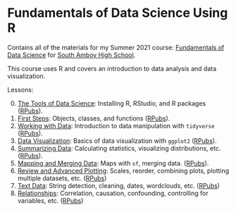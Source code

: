 # Fundamentals of Data Science Using R
Contains all of the materials for my Summer 2021 course: [Fundamentals of Data Science](https://tylersimko.com/syllabus) for [South Amboy High School](http://www.sapublicschools.com/).

This course uses R and covers an introduction to data analysis and data visualization. 

Lessons:

0. [The Tools of Data Science](lessons/lesson_0.Rmd): Installing R, RStudio, and R packages ([RPubs](https://rpubs.com/tylersimko/lesson0)).
1. [First Steps](lessons/lesson_1.Rmd): Objects, classes, and functions ([RPubs](https://rpubs.com/tylersimko/lesson1)).
2. [Working with Data](lessons/lesson_2.Rmd): Introduction to data manipulation with `tidyverse` ([RPubs](https://rpubs.com/tylersimko/lesson2)).
3. [Data Visualization](lessons/lesson_3.Rmd): Basics of data visualization with `ggplot2` ([RPubs](https://rpubs.com/tylersimko/lesson3)).
4. [Summarizing Data](lessons/lesson_4.Rmd): Calculating statistics, visualizing distributions, etc. ([RPubs](https://rpubs.com/tylersimko/lesson4)).
5. [Mapping and Merging Data](lessons/lesson_5.Rmd): Maps with `sf`, merging data. ([RPubs](https://rpubs.com/tylersimko/lesson5)).
6. [Review and Advanced Plotting](lessons/lesson_6.Rmd): Scales, reorder, combining plots, plotting multiple datasets, etc. ([RPubs](https://rpubs.com/tylersimko/lesson6))
7. [Text Data](lessons/lesson_7.Rmd): String detection, cleaning, dates, wordclouds, etc. ([RPubs](https://rpubs.com/tylersimko/lesson7))
8. [Relationships](lessons/lesson_8.Rmd): Correlation, causation, confounding, controlling for variables, etc. ([RPubs](https://rpubs.com/tylersimko/lesson8))
